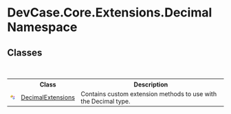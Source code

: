 # DevCase.Core.Extensions.Decimal Namespace
 




## Classes
&nbsp;<table><tr><th></th><th>Class</th><th>Description</th></tr><tr><td>![Public class](media/pubclass.gif "Public class")</td><td><a href="T_DevCase_Core_Extensions_Decimal_DecimalExtensions">DecimalExtensions</a></td><td>
Contains custom extension methods to use with the Decimal type.</td></tr></table>&nbsp;
